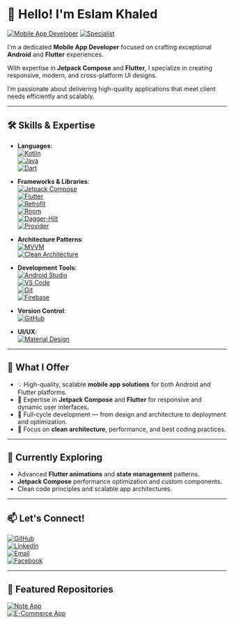 # 👋 Hello! I'm **Eslam Khaled**

[![Mobile App Developer](https://img.shields.io/badge/Mobile_App_Developer-Android_&_Flutter-brightgreen?style=for-the-badge)](https://developer.android.com/)
[![Specialist](https://img.shields.io/badge/Specialist-Jetpack_Compose_&_Flutter-orange?style=for-the-badge)](https://developer.android.com/jetpack/compose)

I'm a dedicated **Mobile App Developer** focused on crafting exceptional **Android** and **Flutter** experiences.

With expertise in **Jetpack Compose** and **Flutter**, I specialize in creating responsive, modern, and cross-platform UI designs.

I’m passionate about delivering high-quality applications that meet client needs efficiently and scalably.

---

## 🛠 Skills & Expertise

- **Languages**:  
  [![Kotlin](https://img.shields.io/badge/Kotlin-0095D5?logo=kotlin&logoColor=white&style=flat-square)](https://kotlinlang.org/)  
  [![Java](https://img.shields.io/badge/Java-007396?logo=java&logoColor=white&style=flat-square)](https://www.oracle.com/java/)  
  [![Dart](https://img.shields.io/badge/Dart-0175C2?logo=dart&logoColor=white&style=flat-square)](https://dart.dev/)

- **Frameworks & Libraries**:  
  [![Jetpack Compose](https://img.shields.io/badge/Jetpack_Compose-4285F4?logo=android&logoColor=white&style=flat-square)](https://developer.android.com/jetpack/compose)  
  [![Flutter](https://img.shields.io/badge/Flutter-02569B?logo=flutter&logoColor=white&style=flat-square)](https://flutter.dev/)  
  [![Retrofit](https://img.shields.io/badge/Retrofit-4CAF50?logo=android&logoColor=white&style=flat-square)](https://square.github.io/retrofit/)  
  [![Room](https://img.shields.io/badge/Room-E91E63?logo=android&logoColor=white&style=flat-square)](https://developer.android.com/training/data-storage/room)  
  [![Dagger-Hilt](https://img.shields.io/badge/Dagger_Hilt-FF6F00?logo=dagger&logoColor=white&style=flat-square)](https://dagger.dev/hilt/)  
  [![Provider](https://img.shields.io/badge/Provider-0D47A1?logo=flutter&logoColor=white&style=flat-square)](https://pub.dev/packages/provider)

- **Architecture Patterns**:  
  [![MVVM](https://img.shields.io/badge/MVVM-4CAF50?style=flat-square)](https://developer.android.com/jetpack/guide)  
  [![Clean Architecture](https://img.shields.io/badge/Clean_Architecture-607D8B?style=flat-square)](https://proandroiddev.com/the-clean-architecture-journey-4d4aa2c1ec7a)

- **Development Tools**:  
  [![Android Studio](https://img.shields.io/badge/Android_Studio-3DDC84?logo=android-studio&logoColor=white&style=flat-square)](https://developer.android.com/studio)  
  [![VS Code](https://img.shields.io/badge/VS_Code-007ACC?logo=visual-studio-code&logoColor=white&style=flat-square)](https://code.visualstudio.com/)  
  [![Git](https://img.shields.io/badge/Git-F05032?logo=git&logoColor=white&style=flat-square)](https://git-scm.com/)  
  [![Firebase](https://img.shields.io/badge/Firebase-FFCA28?logo=firebase&logoColor=white&style=flat-square)](https://firebase.google.com/)

- **Version Control**:  
  [![GitHub](https://img.shields.io/badge/GitHub-181717?logo=github&logoColor=white&style=flat-square)](https://github.com/)

- **UI/UX**:  
  [![Material Design](https://img.shields.io/badge/Material_Design-757575?logo=material-design&logoColor=white&style=flat-square)](https://material.io/design)

---

## 🚀 What I Offer

- 💡 High-quality, scalable **mobile app solutions** for both Android and Flutter platforms.  
- 📱 Expertise in **Jetpack Compose** and **Flutter** for responsive and dynamic user interfaces.  
- 🎨 Full-cycle development — from design and architecture to deployment and optimization.  
- 🚀 Focus on **clean architecture**, performance, and best coding practices.

---

## 🌱 Currently Exploring

- Advanced **Flutter animations** and **state management** patterns.  
- **Jetpack Compose** performance optimization and custom components.  
- Clean code principles and scalable app architectures.

---

## 📫 Let's Connect!

[![GitHub](https://img.shields.io/badge/GitHub-181717?logo=github&logoColor=white&style=for-the-badge)](https://github.com/Keslam311)  
[![LinkedIn](https://img.shields.io/badge/LinkedIn-0A66C2?logo=linkedin&logoColor=white&style=for-the-badge)](https://www.linkedin.com/in/eslam-khaled-7b70b12a0/)  
[![Email](https://img.shields.io/badge/Email-D14836?logo=gmail&logoColor=white&style=for-the-badge)](mailto:eslamkhaled3034@gmail.com)  
[![Facebook](https://img.shields.io/badge/Facebook-1877F2?logo=facebook&logoColor=white&style=for-the-badge)](https://www.facebook.com/profile.php?id=100012140385861)

---

## 📂 Featured Repositories

[![Note App](https://img.shields.io/badge/Note_App-FF5722?style=flat-square&logo=android&logoColor=white)](https://github.com/Keslam311/Note-App.git)  
[![E-Commerce App](https://img.shields.io/badge/E_Commerce_App-9C27B0?style=flat-square&logo=android&logoColor=white)](https://github.com/Keslam311/ECommerce.git)  
